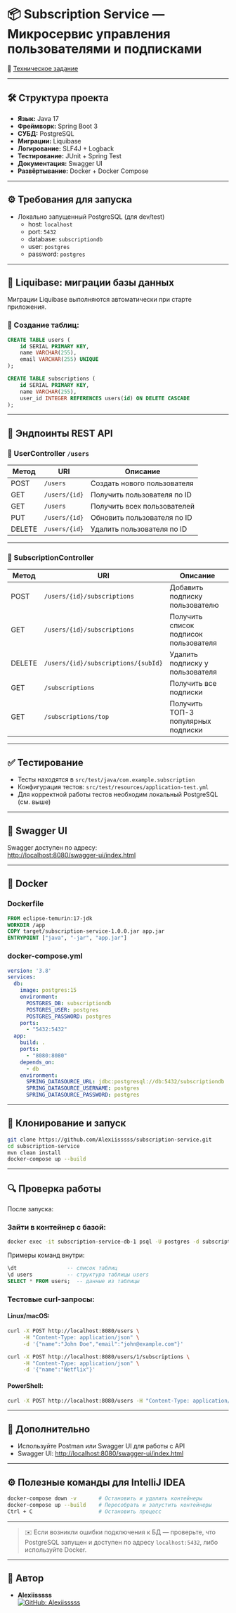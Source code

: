 # 📦 Subscription Service — Микросервис управления пользователями и подписками 

📄 [Техническое задание](TECHNICAL_TASK)

---

## 🛠 Структура проекта

- **Язык:** Java 17  
- **Фреймворк:** Spring Boot 3  
- **СУБД:** PostgreSQL  
- **Миграции:** Liquibase  
- **Логирование:** SLF4J + Logback  
- **Тестирование:** JUnit + Spring Test  
- **Документация:** Swagger UI  
- **Развёртывание:** Docker + Docker Compose  

---

## ⚙️ Требования для запуска

- Локально запущенный PostgreSQL (для dev/test)
  - host: `localhost`
  - port: `5432`
  - database: `subscriptiondb`
  - user: `postgres`
  - password: `postgres`

---

## 🔁 Liquibase: миграции базы данных

Миграции Liquibase выполняются автоматически при старте приложения.

### 🧱 Создание таблиц:

```sql
CREATE TABLE users (
    id SERIAL PRIMARY KEY,
    name VARCHAR(255),
    email VARCHAR(255) UNIQUE
);

CREATE TABLE subscriptions (
    id SERIAL PRIMARY KEY,
    name VARCHAR(255),
    user_id INTEGER REFERENCES users(id) ON DELETE CASCADE
);
```

---

## 🔗 Эндпоинты REST API

### 📁 UserController `/users`

| Метод | URI            | Описание                         |
|-------|----------------|----------------------------------|
| POST  | `/users`       | Создать нового пользователя      |
| GET   | `/users/{id}`  | Получить пользователя по ID      |
| GET   | `/users`       | Получить всех пользователей      |
| PUT   | `/users/{id}`  | Обновить пользователя по ID      |
| DELETE| `/users/{id}`  | Удалить пользователя по ID       |

---

### 📁 SubscriptionController

| Метод | URI                                      | Описание                                 |
|-------|------------------------------------------|------------------------------------------|
| POST  | `/users/{id}/subscriptions`              | Добавить подписку пользователю           |
| GET   | `/users/{id}/subscriptions`              | Получить список подписок пользователя    |
| DELETE| `/users/{id}/subscriptions/{subId}`      | Удалить подписку у пользователя          |
| GET   | `/subscriptions`                         | Получить все подписки                    |
| GET   | `/subscriptions/top`                     | Получить ТОП-3 популярных подписки       |

---

## ✅ Тестирование

- Тесты находятся в `src/test/java/com.example.subscription`
- Конфигурация тестов: `src/test/resources/application-test.yml`
- Для корректной работы тестов необходим локальный PostgreSQL (см. выше)

---

## 📖 Swagger UI

Swagger доступен по адресу:  
[http://localhost:8080/swagger-ui/index.html](http://localhost:8080/swagger-ui/index.html)

---

## 🐳 Docker

### Dockerfile

```dockerfile
FROM eclipse-temurin:17-jdk
WORKDIR /app
COPY target/subscription-service-1.0.0.jar app.jar
ENTRYPOINT ["java", "-jar", "app.jar"]
```

### docker-compose.yml

```yaml
version: '3.8'
services:
  db:
    image: postgres:15
    environment:
      POSTGRES_DB: subscriptiondb
      POSTGRES_USER: postgres
      POSTGRES_PASSWORD: postgres
    ports:
      - "5432:5432"
  app:
    build: .
    ports:
      - "8080:8080"
    depends_on:
      - db
    environment:
      SPRING_DATASOURCE_URL: jdbc:postgresql://db:5432/subscriptiondb
      SPRING_DATASOURCE_USERNAME: postgres
      SPRING_DATASOURCE_PASSWORD: postgres
```

---

## 🚀 Клонирование и запуск

```bash
git clone https://github.com/Alexiisssss/subscription-service.git
cd subscription-service
mvn clean install
docker-compose up --build
```

---

## 🔍 Проверка работы

После запуска:

### Зайти в контейнер с базой:

```bash
docker exec -it subscription-service-db-1 psql -U postgres -d subscriptiondb
```

Примеры команд внутри:

```sql
\dt                -- список таблиц  
\d users           -- структура таблицы users  
SELECT * FROM users;  -- данные из таблицы  
```

### Тестовые curl-запросы:

#### Linux/macOS:

```bash
curl -X POST http://localhost:8080/users \
     -H "Content-Type: application/json" \
     -d '{"name":"John Doe","email":"john@example.com"}'

curl -X POST http://localhost:8080/users/1/subscriptions \
     -H "Content-Type: application/json" \
     -d '{"name":"Netflix"}'
```

#### PowerShell:

```bash
curl -X POST http://localhost:8080/users -H "Content-Type: application/json" -d '{"name":"John Doe","email":"john@example.com"}'
```

---

## 🧪 Дополнительно

- Используйте Postman или Swagger UI для работы с API
- Swagger UI: [http://localhost:8080/swagger-ui/index.html](http://localhost:8080/swagger-ui/index.html)

---

## ⚙️ Полезные команды для IntelliJ IDEA

```bash
docker-compose down -v       # Остановить и удалить контейнеры
docker-compose up --build    # Пересобрать и запустить контейнеры
Ctrl + C                     # Остановить процесс
```

---

> ✉️ Если возникли ошибки подключения к БД — проверьте, что PostgreSQL запущен и доступен по адресу `localhost:5432`, либо используйте Docker.

---

## 👤 Автор

- **Alexiisssss**  
  [![GitHub: Alexiisssss](https://img.shields.io/badge/GitHub-Alexiisssss-181717?style=flat-square&logo=github)](https://github.com/Alexiisssss)
